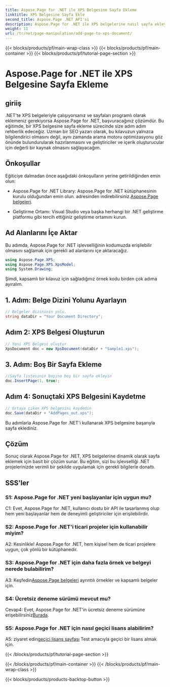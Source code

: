 ```yaml
---
title: Aspose.Page for .NET ile XPS Belgesine Sayfa Ekleme
linktitle: XPS Belgesine Sayfa Ekle
second_title: Aspose.Page .NET API'si
description: Aspose.Page for .NET ile XPS belgelerine nasıl sayfa ekleyeceğinizi öğrenerek .NET uygulamalarınızı geliştirin. Sorunsuz entegrasyon için adım adım kılavuzumuzu izleyin.
weight: 11
url: /tr/net/page-manipulation/add-page-to-xps-document/
---
```


{{< blocks/products/pf/main-wrap-class >}}
{{< blocks/products/pf/main-container >}}
{{< blocks/products/pf/tutorial-page-section >}}

# Aspose.Page for .NET ile XPS Belgesine Sayfa Ekleme

## giriiş

.NET'te XPS belgeleriyle çalışıyorsanız ve sayfaları programlı olarak eklemeniz gerekiyorsa Aspose.Page for .NET, başvuracağınız çözümdür. Bu eğitimde, bir XPS belgesine sayfa ekleme sürecinde size adım adım rehberlik edeceğiz. Uzman bir SEO yazarı olarak, bu kılavuzun yalnızca bilgilendirici olmasını değil, aynı zamanda arama motoru optimizasyonu göz önünde bulundurularak hazırlanmasını ve geliştiriciler ve içerik oluşturucular için değerli bir kaynak olmasını sağlayacağım.

## Önkoşullar

Eğiticiye dalmadan önce aşağıdaki önkoşulların yerine getirildiğinden emin olun:

-  Aspose.Page for .NET Library: Aspose.Page for .NET kütüphanesinin kurulu olduğundan emin olun. adresinden indirebilirsiniz.[Aspose.Page belgeleri](https://reference.aspose.com/page/net/).

- Geliştirme Ortamı: Visual Studio veya başka herhangi bir .NET geliştirme platformu gibi tercih ettiğiniz geliştirme ortamını kurun.

## Ad Alanlarını İçe Aktar

Bu adımda, Aspose.Page for .NET işlevselliğinin kodumuzda erişilebilir olmasını sağlamak için gerekli ad alanlarını içe aktaracağız.

```csharp
using Aspose.Page.XPS;
using Aspose.Page.XPS.XpsModel;
using System.Drawing;
```

Şimdi, kapsamlı bir kılavuz için sağladığınız örnek kodu birden çok adıma ayıralım.

## 1. Adım: Belge Dizini Yolunu Ayarlayın

```csharp
// Belgeler dizininin yolu.
string dataDir = "Your Document Directory";
```

## Adım 2: XPS Belgesi Oluşturun

```csharp
// Yeni XPS Belgesi oluştur
XpsDocument doc = new XpsDocument(dataDir + "Sample1.xps");
```

## 3. Adım: Boş Bir Sayfa Ekleme

```csharp
//Sayfa listesinin başına boş bir sayfa ekleyin
doc.InsertPage(1, true);
```

## Adım 4: Sonuçtaki XPS Belgesini Kaydetme

```csharp
// Ortaya çıkan XPS belgesini kaydedin
doc.Save(dataDir + "AddPages_out.xps");
```

Bu adımlarla Aspose.Page for .NET'i kullanarak XPS belgesine başarıyla sayfa eklediniz.

## Çözüm

Sonuç olarak Aspose.Page for .NET, XPS belgelerine dinamik olarak sayfa eklemek için basit bir çözüm sunar. Bu eğitim, sizi bu işlevselliği .NET projelerinizde verimli bir şekilde uygulamak için gerekli bilgilerle donattı.

## SSS'ler

### S1: Aspose.Page for .NET yeni başlayanlar için uygun mu?

C1: Evet, Aspose.Page for .NET, kullanıcı dostu bir API ile tasarlanmış olup hem yeni başlayanlar hem de deneyimli geliştiriciler için erişilebilirdir.

### S2: Aspose.Page for .NET'i ticari projeler için kullanabilir miyim?

A2: Kesinlikle! Aspose.Page for .NET, hem kişisel hem de ticari projelere uygun, çok yönlü bir kütüphanedir.

### S3: Aspose.Page for .NET için daha fazla örnek ve belgeyi nerede bulabilirim?

 A3: Keşfedin[Aspose.Page belgeleri](https://reference.aspose.com/page/net/) ayrıntılı örnekler ve kapsamlı belgeler için.

### S4: Ücretsiz deneme sürümü mevcut mu?

Cevap4: Evet, Aspose.Page for .NET'in ücretsiz deneme sürümüne erişebilirsiniz[Burada](https://releases.aspose.com/).

### S5: Aspose.Page for .NET için nasıl geçici lisans alabilirim?

 A5: ziyaret edin[geçici lisans sayfası](https://purchase.aspose.com/temporary-license/) Test amacıyla geçici bir lisans almak için.

{{< /blocks/products/pf/tutorial-page-section >}}

{{< /blocks/products/pf/main-container >}}
{{< /blocks/products/pf/main-wrap-class >}}

{{< blocks/products/products-backtop-button >}}
